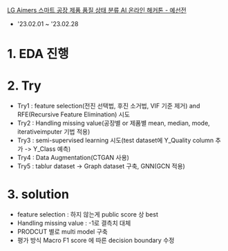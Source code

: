 [LG Aimers 스마트 공장 제품 품질 상태 분류 AI 온라인 해커톤 - 예선전](https://dacon.io/competitions/official/236055/overview/description)
  - '23.02.01 ~ '23.02.28

# 1. EDA 진행
# 2. Try
  - Try1 : feature selection(전진 선택법, 후진 소거법, VIF 기준 제거) and RFE(Recursive Feature Elimination) 시도
  - Try2 : Handling missing value(공장별 or 제품별 mean, median, mode, iterativeimputer 기법 적용)
  - Try3 : semi-supervised learning 시도(test dataset에 Y_Quality column 추가 -> Y_Class 예측)
  - Try4 : Data Augmentation(CTGAN 사용)
  - Try5 : tablur dataset -> Graph dataset 구축, GNN(GCN 적용)

# 3. solution
  - feature selection : 하지 않는게 public score 상 best
  - Handling missing value : -1로 결측치 대체
  - PRODCUT 별로 multi model 구축
  - 평가 방식 Macro F1 score 에 따른 decision boundary 수정
